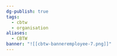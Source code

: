 ```yaml
---
dg-publish: true
tags:
  - cbtw
  - organisation
aliases:
  - CBTW
banner: "![[cbtw-banneremployee-7.png]]"
---
```

